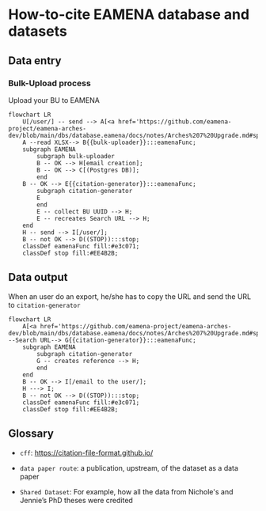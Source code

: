 # How-to-cite EAMENA database and datasets

## Data entry

### Bulk-Upload process

Upload your BU to EAMENA

```mermaid
flowchart LR
	U[/user/] -- send --> A[<a href='https://github.com/eamena-project/eamena-arches-dev/blob/main/dbs/database.eamena/docs/notes/Arches%207%20Upgrade.md#splitchunk'>BU</a>]
	A --read XLSX--> B{{bulk-uploader}}:::eamenaFunc;
	subgraph EAMENA
		subgraph bulk-uploader
		B -- OK --> H[email creation];
		B -- OK --> C[(Postgres DB)];
		end	
	B -- OK --> E{{citation-generator}}:::eamenaFunc;
		subgraph citation-generator
		E
		end
		E -- collect BU UUID --> H;
		E -- recreates Search URL --> H;
	end
	H -- send --> I[/user/];
	B -- not OK --> D((STOP)):::stop;
	classDef eamenaFunc fill:#e3c071;
	classDef stop fill:#EE4B2B;
```

## Data output

When an user do an export, he/she has to copy the URL and send the URL to `citation-generator`

```mermaid
flowchart LR
	A[<a href='https://github.com/eamena-project/eamena-arches-dev/blob/main/dbs/database.eamena/docs/notes/Arches%207%20Upgrade.md#splitchunk'>BU</a>] --Search URL--> G{{citation-generator}}:::eamenaFunc;
	subgraph EAMENA
		subgraph citation-generator
		G -- creates reference --> H;
		end
	end
	B -- OK --> I[/email to the user/];
	H ---> I;
	B -- not OK --> D((STOP)):::stop;
	classDef eamenaFunc fill:#e3c071;
	classDef stop fill:#EE4B2B;
```

## Glossary

- `cff`: https://citation-file-format.github.io/

- `data paper route`: a publication, upstream, of the dataset as a data paper

- `Shared Dataset`: For example, how all the data from Nichole's and Jennie’s PhD theses were credited